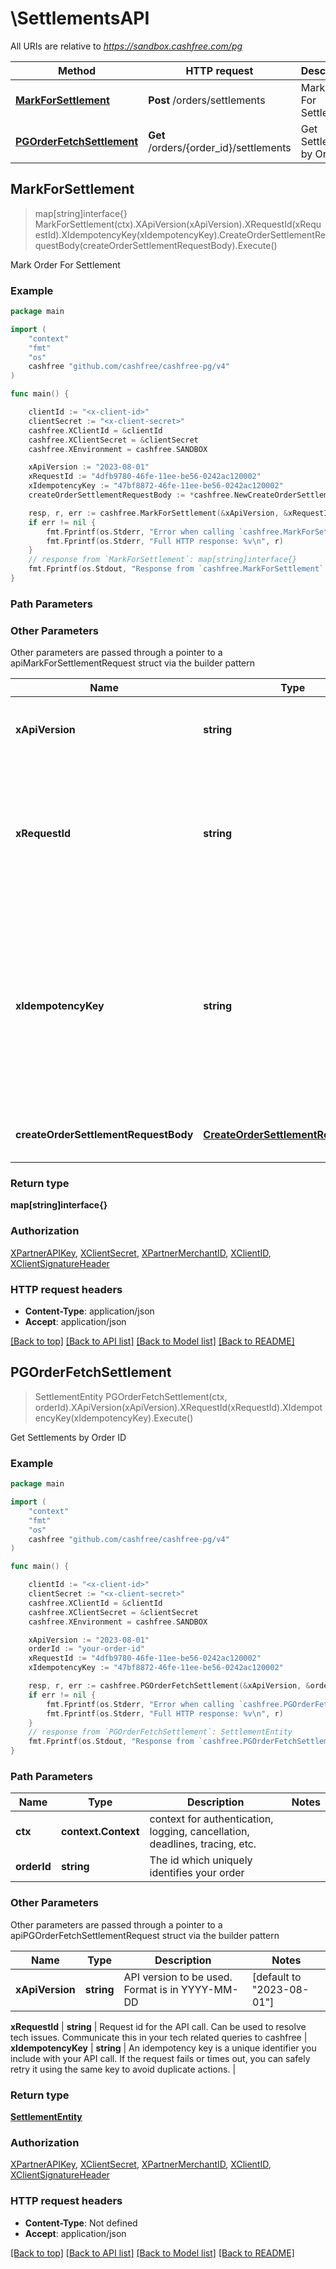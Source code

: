 # \SettlementsAPI

All URIs are relative to *https://sandbox.cashfree.com/pg*

Method | HTTP request | Description
------------- | ------------- | -------------
[**MarkForSettlement**](SettlementsAPI.md#MarkForSettlement) | **Post** /orders/settlements | Mark Order For Settlement
[**PGOrderFetchSettlement**](SettlementsAPI.md#PGOrderFetchSettlement) | **Get** /orders/{order_id}/settlements | Get Settlements by Order ID



## MarkForSettlement

> map[string]interface{} MarkForSettlement(ctx).XApiVersion(xApiVersion).XRequestId(xRequestId).XIdempotencyKey(xIdempotencyKey).CreateOrderSettlementRequestBody(createOrderSettlementRequestBody).Execute()

Mark Order For Settlement



### Example

```go
package main

import (
    "context"
    "fmt"
    "os"
    cashfree "github.com/cashfree/cashfree-pg/v4"
)

func main() {

    clientId := "<x-client-id>"
	clientSecret := "<x-client-secret>"
	cashfree.XClientId = &clientId
	cashfree.XClientSecret = &clientSecret
	cashfree.XEnvironment = cashfree.SANDBOX

    xApiVersion := "2023-08-01" 
    xRequestId := "4dfb9780-46fe-11ee-be56-0242ac120002" 
    xIdempotencyKey := "47bf8872-46fe-11ee-be56-0242ac120002" 
    createOrderSettlementRequestBody := *cashfree.NewCreateOrderSettlementRequestBody("OrderId_example", *cashfree.NewCreateOrderSettlementRequestBodyMetaData()) 

    resp, r, err := cashfree.MarkForSettlement(&xApiVersion, &xRequestId, &xIdempotencyKey, &createOrderSettlementRequestBody, nil)
    if err != nil {
        fmt.Fprintf(os.Stderr, "Error when calling `cashfree.MarkForSettlement``: %v\n", err)
        fmt.Fprintf(os.Stderr, "Full HTTP response: %v\n", r)
    }
    // response from `MarkForSettlement`: map[string]interface{}
    fmt.Fprintf(os.Stdout, "Response from `cashfree.MarkForSettlement`: %v\n", resp)
}
```

### Path Parameters



### Other Parameters

Other parameters are passed through a pointer to a apiMarkForSettlementRequest struct via the builder pattern


Name | Type | Description  | Notes
------------- | ------------- | ------------- | -------------
 **xApiVersion** | **string** | API version to be used. Format is in YYYY-MM-DD | [default to &quot;2023-08-01&quot;]
 **xRequestId** | **string** | Request id for the API call. Can be used to resolve tech issues. Communicate this in your tech related queries to cashfree | 
 **xIdempotencyKey** | **string** | An idempotency key is a unique identifier you include with your API call. If the request fails or times out, you can safely retry it using the same key to avoid duplicate actions.   | 
 **createOrderSettlementRequestBody** | [**CreateOrderSettlementRequestBody**](CreateOrderSettlementRequestBody.md) | Create Order Settlement Request Body. | 

### Return type

**map[string]interface{}**

### Authorization

[XPartnerAPIKey](../README.md#XPartnerAPIKey), [XClientSecret](../README.md#XClientSecret), [XPartnerMerchantID](../README.md#XPartnerMerchantID), [XClientID](../README.md#XClientID), [XClientSignatureHeader](../README.md#XClientSignatureHeader)

### HTTP request headers

- **Content-Type**: application/json
- **Accept**: application/json

[[Back to top]](#) [[Back to API list]](../README.md#documentation-for-api-endpoints)
[[Back to Model list]](../README.md#documentation-for-models)
[[Back to README]](../README.md)


## PGOrderFetchSettlement

> SettlementEntity PGOrderFetchSettlement(ctx, orderId).XApiVersion(xApiVersion).XRequestId(xRequestId).XIdempotencyKey(xIdempotencyKey).Execute()

Get Settlements by Order ID



### Example

```go
package main

import (
    "context"
    "fmt"
    "os"
    cashfree "github.com/cashfree/cashfree-pg/v4"
)

func main() {

    clientId := "<x-client-id>"
	clientSecret := "<x-client-secret>"
	cashfree.XClientId = &clientId
	cashfree.XClientSecret = &clientSecret
	cashfree.XEnvironment = cashfree.SANDBOX

    xApiVersion := "2023-08-01" 
    orderId := "your-order-id" 
    xRequestId := "4dfb9780-46fe-11ee-be56-0242ac120002" 
    xIdempotencyKey := "47bf8872-46fe-11ee-be56-0242ac120002" 

    resp, r, err := cashfree.PGOrderFetchSettlement(&xApiVersion, &orderId, &xRequestId, &xIdempotencyKey, nil)
    if err != nil {
        fmt.Fprintf(os.Stderr, "Error when calling `cashfree.PGOrderFetchSettlement``: %v\n", err)
        fmt.Fprintf(os.Stderr, "Full HTTP response: %v\n", r)
    }
    // response from `PGOrderFetchSettlement`: SettlementEntity
    fmt.Fprintf(os.Stdout, "Response from `cashfree.PGOrderFetchSettlement`: %v\n", resp)
}
```

### Path Parameters


Name | Type | Description  | Notes
------------- | ------------- | ------------- | -------------
**ctx** | **context.Context** | context for authentication, logging, cancellation, deadlines, tracing, etc.
**orderId** | **string** | The id which uniquely identifies your order | 

### Other Parameters

Other parameters are passed through a pointer to a apiPGOrderFetchSettlementRequest struct via the builder pattern


Name | Type | Description  | Notes
------------- | ------------- | ------------- | -------------
 **xApiVersion** | **string** | API version to be used. Format is in YYYY-MM-DD | [default to &quot;2023-08-01&quot;]

 **xRequestId** | **string** | Request id for the API call. Can be used to resolve tech issues. Communicate this in your tech related queries to cashfree | 
 **xIdempotencyKey** | **string** | An idempotency key is a unique identifier you include with your API call. If the request fails or times out, you can safely retry it using the same key to avoid duplicate actions.   | 

### Return type

[**SettlementEntity**](SettlementEntity.md)

### Authorization

[XPartnerAPIKey](../README.md#XPartnerAPIKey), [XClientSecret](../README.md#XClientSecret), [XPartnerMerchantID](../README.md#XPartnerMerchantID), [XClientID](../README.md#XClientID), [XClientSignatureHeader](../README.md#XClientSignatureHeader)

### HTTP request headers

- **Content-Type**: Not defined
- **Accept**: application/json

[[Back to top]](#) [[Back to API list]](../README.md#documentation-for-api-endpoints)
[[Back to Model list]](../README.md#documentation-for-models)
[[Back to README]](../README.md)

